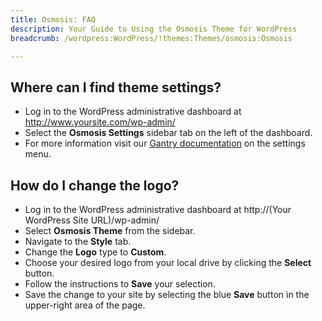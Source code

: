 ```yaml
---
title: Osmosis: FAQ
description: Your Guide to Using the Osmosis Theme for WordPress
breadcrumb: /wordpress:WordPress/!themes:Themes/osmosis:Osmosis

---
```


Where can I find theme settings?
-----
* Log in to the WordPress administrative dashboard at http://www.yoursite.com/wp-admin/
* Select the **Osmosis Settings** sidebar tab on the left of the dashboard.
* For more information visit our [Gantry documentation](http://docs.gantry.org/gantry4/configure) on the settings menu.

How do I change the logo?
-----

* Log in to the WordPress administrative dashboard at http://(Your WordPress Site URL)/wp-admin/
* Select **Osmosis Theme** from the sidebar.
* Navigate to the **Style** tab.
* Change the **Logo** type to **Custom**.
* Choose your desired logo from your local drive by clicking the **Select** button.
* Follow the instructions to **Save** your selection.
* Save the change to your site by selecting the blue **Save** button in the upper-right area of the page.

[gantry]: http://docs.gantry.org/gantry4/configure